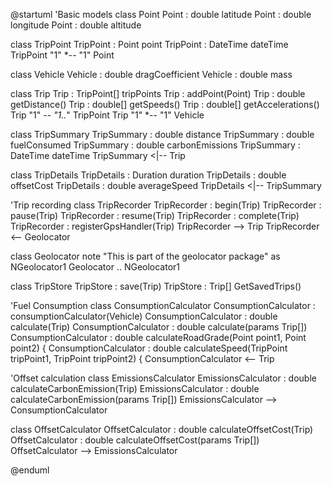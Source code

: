 @startuml
'Basic models
class Point
Point : double latitude
Point : double longitude
Point : double altitude

class TripPoint
TripPoint : Point point
TripPoint : DateTime dateTime
TripPoint "1" *-- "1" Point

class Vehicle
Vehicle : double dragCoefficient
Vehicle : double mass

class Trip
Trip : TripPoint[] tripPoints
Trip : addPoint(Point)
Trip : double getDistance()
Trip : double[] getSpeeds()
Trip : double[] getAccelerations()
Trip "1" *-- "1..*" TripPoint
Trip "1" *-- "1" Vehicle

class TripSummary
TripSummary : double distance
TripSummary : double fuelConsumed
TripSummary : double carbonEmissions
TripSummary : DateTime dateTime
TripSummary <|-- Trip

class TripDetails
TripDetails : Duration duration
TripDetails : double offsetCost
TripDetails : double averageSpeed
TripDetails <|-- TripSummary

'Trip recording
class TripRecorder
TripRecorder : begin(Trip)
TripRecorder : pause(Trip)
TripRecorder : resume(Trip)
TripRecorder : complete(Trip)
TripRecorder : registerGpsHandler(Trip)
TripRecorder --> Trip
TripRecorder <-- Geolocator

class Geolocator
note "This is part of the geolocator package" as NGeolocator1
Geolocator .. NGeolocator1

class TripStore
TripStore : save(Trip)
TripStore : Trip[] GetSavedTrips()

'Fuel Consumption
class ConsumptionCalculator
ConsumptionCalculator : consumptionCalculator(Vehicle)
ConsumptionCalculator : double calculate(Trip)
ConsumptionCalculator : double calculate(params Trip[])
ConsumptionCalculator : double calculateRoadGrade(Point point1, Point point2) {
ConsumptionCalculator : double calculateSpeed(TripPoint tripPoint1, TripPoint tripPoint2) {
ConsumptionCalculator <-- Trip

'Offset calculation
class EmissionsCalculator
EmissionsCalculator : double calculateCarbonEmission(Trip)
EmissionsCalculator : double calculateCarbonEmission(params Trip[])
EmissionsCalculator --> ConsumptionCalculator

class OffsetCalculator
OffsetCalculator : double calculateOffsetCost(Trip)
OffsetCalculator : double calculateOffsetCost(params Trip[])
OffsetCalculator --> EmissionsCalculator

@enduml